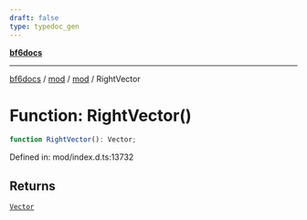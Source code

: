 ```yaml
---
draft: false
type: typedoc_gen
---
```


[**bf6docs**](../../../_index.md)

***

[bf6docs](../../../_index.md) / [mod](../../_index.md) / [mod](../_index.md) / RightVector

# Function: RightVector()

```ts
function RightVector(): Vector;
```

Defined in: mod/index.d.ts:13732

## Returns

[`Vector`](../Vector/_index.md)
